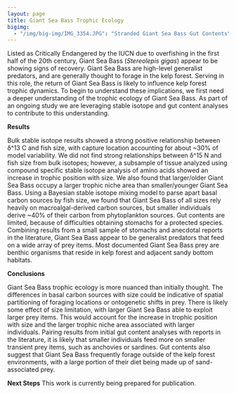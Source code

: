 ```yaml
---
layout: page
title: Giant Sea Bass Trophic Ecology
bigimg: 
  - "/img/big-img/IMG_3354.JPG": "Stranded Giant Sea Bass Gut Contents"
---
```

Listed as Critically Endangered by the IUCN due to overfishing in the first half of the 20th century, Giant Sea Bass (*Stereolepis gigas*) appear to be showing signs of recovery. Giant Sea Bass are high-level generalist predators, and are generally thought to forage in the kelp forest. Serving in this role, the return of Giant Sea Bass is likely to influence kelp forest trophic dynamics. To begin to understand these implications, we first need a deeper understanding of the trophic ecology of Giant Sea Bass. As part of an ongoing study we are leveraging stable isotope and gut content analyses to contribute to this understanding.

**Results**

Bulk stable isotope results showed a strong positive relationship between δ^13 C and fish size, with capture location accounting for about ~30% of model variability. We did not find strong relationships between δ^15 N and fish size from bulk isotopes; however, a subsample of tissue analyzed using compound specific stable isotope analysis of amino acids showed an increase in trophic position with size. We also found that larger/older Giant Sea Bass occupy a larger trophic niche area than smaller/younger Giant Sea Bass. Using a Bayesian stable isotope mixing model to parse apart basal carbon sources by fish size, we found that Giant Sea Bass of all sizes rely heavily on macroalgal-derived carbon sources, but smaller individuals derive ~40% of their carbon from phytoplankton sources. Gut contents are limited, because of difficulties obtaining stomachs for a protected species. Combining results from a small sample of stomachs and anecdotal reports in the literature, Giant Sea Bass appear to be generalist predators that feed on a wide array of prey items. Most documented Giant Sea Bass prey are benthic organisms that reside in kelp forest and adjacent sandy bottom habitats.

**Conclusions**

Giant Sea Bass trophic ecology is more nuanced than initially thought. The differences in basal carbon sources with size could be indicative of spatial partitioning of foraging locations or ontogenetic shifts in prey. There is likely some effect of size limitation, with larger Giant Sea Bass able to exploit larger prey items. This would account for the increase in trophic position with size and the larger trophic niche area associated with larger individuals. Pairing results from initial gut content analyses with reports in the literature, it is likely that smaller individuals feed more on smaller transient prey items, such as anchovies or sardines. Gut contents also suggest that Giant Sea Bass frequently forage outside of the kelp forest environments, with a large portion of their diet being made up of sand-associated prey.

**Next Steps**
This work is currently being prepared for publication.
